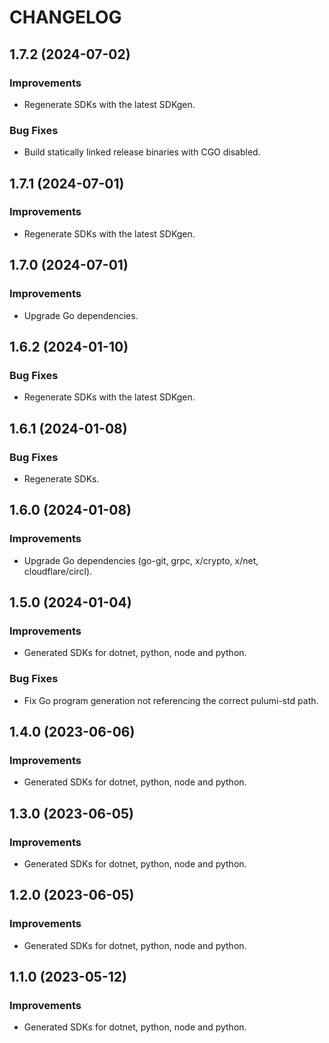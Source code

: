 CHANGELOG
=========

## 1.7.2 (2024-07-02)

### Improvements

- Regenerate SDKs with the latest SDKgen.

### Bug Fixes

- Build statically linked release binaries with CGO disabled.

## 1.7.1 (2024-07-01)

### Improvements

- Regenerate SDKs with the latest SDKgen.

## 1.7.0 (2024-07-01)

### Improvements

- Upgrade Go dependencies.

## 1.6.2 (2024-01-10)

### Bug Fixes

- Regenerate SDKs with the latest SDKgen.

## 1.6.1 (2024-01-08)

### Bug Fixes

- Regenerate SDKs.

## 1.6.0 (2024-01-08)

### Improvements

- Upgrade Go dependencies (go-git, grpc, x/crypto, x/net, cloudflare/circl).

## 1.5.0 (2024-01-04)

### Improvements

- Generated SDKs for dotnet, python, node and python.

### Bug Fixes

- Fix Go program generation not referencing the correct pulumi-std path.

## 1.4.0 (2023-06-06)

### Improvements

- Generated SDKs for dotnet, python, node and python.

## 1.3.0 (2023-06-05)

### Improvements

- Generated SDKs for dotnet, python, node and python.

## 1.2.0 (2023-06-05)

### Improvements

- Generated SDKs for dotnet, python, node and python.

## 1.1.0 (2023-05-12)

### Improvements

- Generated SDKs for dotnet, python, node and python.

